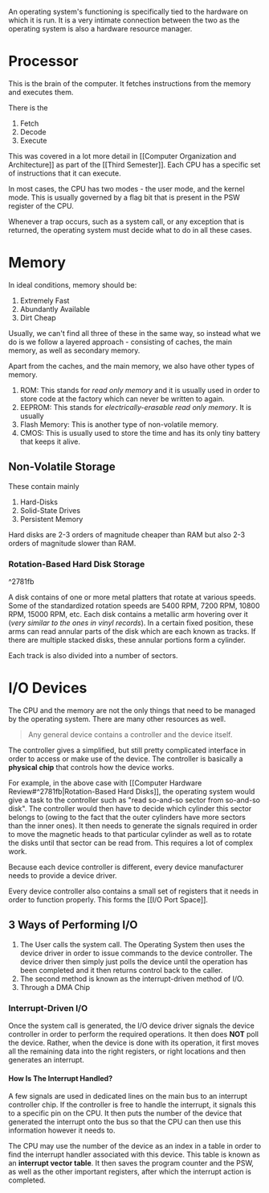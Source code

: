 An operating system's functioning is specifically tied to the hardware on which it is run. It is a very intimate connection between the two as the operating system is also a hardware resource manager.
# Processor
This is the brain of the computer. It fetches instructions from the memory and executes them. 

There is the 
1. Fetch
2. Decode
3. Execute

This was covered in a lot more detail in [[Computer Organization and Architecture]] as part of the [[Third Semester]]. Each CPU has a specific set of instructions that it can execute. 

In most cases, the CPU has two modes - the user mode, and the kernel mode. This is usually governed by a flag bit that is present in the PSW register of the CPU. 

Whenever a trap occurs, such as a system call, or any exception that is returned, the operating system must decide what to do in all these cases. 
# Memory
In ideal conditions, memory should be:
1. Extremely Fast
2. Abundantly Available
3. Dirt Cheap

Usually, we can't find all three of these in the same way, so instead what we do is we follow a layered approach - consisting of caches, the main memory, as well as secondary memory.

Apart from the caches, and the main memory, we also have other types of memory.
1. ROM: This stands for *read only memory* and it is usually used in order to store code at the factory which can never be written to again.
2. EEPROM: This stands for *electrically-erasable read only memory*. It is usually 
3. Flash Memory: This is another type of non-volatile memory.
4. CMOS: This is usually used to store the time and has its only tiny battery that keeps it alive.
## Non-Volatile Storage
These contain mainly
1. Hard-Disks
2. Solid-State Drives
3. Persistent Memory

Hard disks are 2-3 orders of magnitude cheaper than RAM but also 2-3 orders of magnitude slower than RAM. 
### Rotation-Based Hard Disk Storage

^2781fb

A disk contains of one or more metal platters that rotate at various speeds. Some of the standardized rotation speeds are 5400 RPM, 7200 RPM, 10800 RPM, 15000 RPM, etc. Each disk contains a metallic arm hovering over it (*very similar to the ones in vinyl records*). In a certain fixed position, these arms can read annular parts of the disk which are each known as tracks. If there are multiple stacked disks, these annular portions form a cylinder. 

Each track is also divided into a number of sectors. 
# I/O Devices
The CPU and the memory are not the only things that need to be managed by the operating system. There are many other resources as well.

> Any general device contains a controller and the device itself.

The controller gives a simplified, but still pretty complicated interface in order to access or make use of the device. The controller is basically a **physical chip** that controls how the device works. 

For example, in the above case with [[Computer Hardware Review#^2781fb|Rotation-Based Hard Disks]], the operating system would give a task to the controller such as "read so-and-so sector from so-and-so disk". The controller would then have to decide which cylinder this sector belongs to (owing to the fact that the outer cylinders have more sectors than the inner ones). It then needs to generate the signals required in order to move the magnetic heads to that particular cylinder as well as to rotate the disks until that sector can be read from. This requires a lot of complex work. 

Because each device controller is different, every device manufacturer needs to provide a device driver. 

Every device controller also contains a small set of registers that it needs in order to function properly. This forms the [[I/O Port Space]].
## 3 Ways of Performing I/O
1. The User calls the system call. The Operating System then uses the device driver in order to issue commands to the device controller. The device driver then simply just polls the device until the operation has been completed and it then returns control back to the caller.
2. The second method is known as the interrupt-driven method of I/O.
3. Through a DMA Chip
### Interrupt-Driven I/O
Once the system call is generated, the I/O device driver signals the device controller in order to perform the required operations. It then does **NOT** poll the device. Rather, when the device is done with its operation, it first moves all the remaining data into the right registers, or right locations and then generates an interrupt.
#### How Is The Interrupt Handled?
A few signals are used in dedicated lines on the main bus to an interrupt controller chip. If the controller is free to handle the interrupt, it signals this to a specific pin on the CPU. It then puts the number of the device that generated the interrupt onto the bus so that the CPU can then use this information however it needs to.

The CPU may use the number of the device as an index in a table in order to find the interrupt handler associated with this device. This table is known as an **interrupt vector table**. It then saves the program counter and the PSW, as well as the other important registers, after which the interrupt action is completed.
